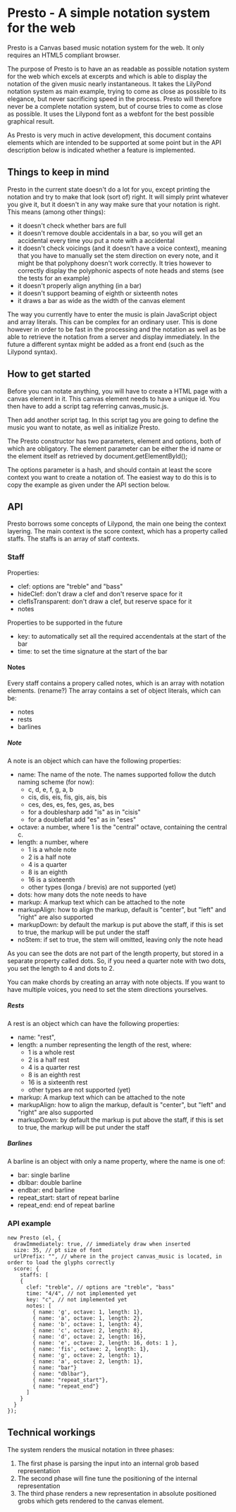 # Presto - A simple notation system for the web

Presto is a Canvas based music notation system for the web. It only requires an HTML5 compliant browser.

The purpose of Presto is to have an as readable as possible notation system for the web which excels at excerpts and which is able to display the notation of the given music nearly instantaneous.
It takes the LilyPond notation system as main example, trying to come as close as possible to its elegance, but never sacrificing speed in the process. Presto will therefore never be a complete notation system, but of course tries to come as close as possible.
It uses the Lilypond font as a webfont for the best possible graphical result.

As Presto is very much in active development, this document contains elements which are intended to be supported at some point but in the API description below is indicated whether a feature is implemented.

## Things to keep in mind

Presto in the current state doesn't do a lot for you, except printing the notation and try to make that look (sort of) right. It will simply print whatever you give it, but it doesn't in any way make sure that your notation is right. This means (among other things):

  * it doesn't check whether bars are full
  * it doesn't remove double accidentals in a bar, so you will get an accidental every time you put a note with a accidental
  * it doesn't check voicings (and it doesn't have a voice context), meaning that you have to manually set the stem direction on every note, and it might be that polyphony doesn't work correctly. It tries however to correctly display the polyphonic aspects of note heads and stems (see the tests for an example)
  * it doesn't properly align anything (in a bar)
  * it doesn't support beaming of eighth or sixteenth notes
  * it draws a bar as wide as the width of the canvas element

The way you currently have to enter the music is plain JavaScript object and array literals. This can be complex for an ordinary user.
This is done however in order to be fast in the processing and the notation as well as be able to retrieve the notation from a server
and display immediately. In the future a different syntax might be added as a front end (such as the Lilypond syntax).

## How to get started
Before you can notate anything, you will have to create a HTML page with a canvas element in it.
This canvas element needs to have a unique id. You then have to add a script tag referring canvas_music.js.

Then add another script tag. In this script tag you are going to define the music you want to notate, as well as
initialize Presto.

The Presto constructor has two parameters, element and options, both of which are obligatory.
The element parameter can be either the id name or the element itself as retrieved by document.getElementById();

The options parameter is a hash, and should contain at least the score context you want to create a notation of.
The easiest way to do this is to copy the example as given under the API section below.

## API

Presto borrows some concepts of Lilypond, the main one being the context layering.
The main context is the score context, which has a property called staffs.
The staffs is an array of staff contexts.

### Staff
Properties:

  - clef: options are "treble" and "bass"
  - hideClef: don't draw a clef and don't reserve space for it
  - clefIsTransparent: don't draw a clef, but reserve space for it
  - notes

Properties to be supported in the future

  - key: to automatically set all the required accendentals at the start of the bar
  - time: to set the time signature at the start of the bar

#### Notes

Every staff contains a propery called notes, which is an array with notation elements. (rename?)
The array contains a set of object literals, which can be:

  * notes
  * rests
  * barlines

##### Note

A note is an object which can have the following properties:

  * name: The name of the note. The names supported follow the dutch naming scheme (for now):
    * c, d, e, f, g, a, b
    * cis, dis, eis, fis, gis, ais, bis
    * ces, des, es, fes, ges, as, bes
    * for a doublesharp add "is" as in "cisis"
    * for a doubleflat add "es" as in "eses"
  * octave: a number, where 1 is the "central" octave, containing the central c.
  * length: a number, where
    * 1 is a whole note
    * 2 is a half note
    * 4 is a quarter
    * 8 is an eighth
    * 16 is a sixteenth
    * other types (longa / brevis) are not supported (yet)
  * dots: how many dots the note needs to have
  * markup: A markup text which can be attached to the note
  * markupAlign: how to align the markup, default is "center", but "left" and "right" are also supported
  * markupDown: by default the markup is put above the staff, if this is set to true, the markup will be put under the staff
  * noStem: if set to true, the stem will omitted, leaving only the note head

As you can see the dots are not part of the length property, but stored in a separate property called dots.
So, if you need a quarter note with two dots, you set the length to 4 and dots to 2.

You can make chords by creating an array with note objects. If you want to have multiple voices, you need to set the stem directions
yourselves.

##### Rests

A rest is an object which can have the following properties:

  * name: "rest",
  * length: a number representing the length of the rest, where:
    * 1 is a whole rest
    * 2 is a half rest
    * 4 is a quarter rest
    * 8 is an eighth rest
    * 16 is a sixteenth rest
    * other types are not supported (yet)
  * markup: A markup text which can be attached to the note
  * markupAlign: how to align the markup, default is "center", but "left" and "right" are also supported
  * markupDown: by default the markup is put above the staff, if this is set to true, the markup will be put under the staff

##### Barlines

A barline is an object with only a name property, where the name is one of:

 - bar: single barline
 - dblbar: double barline
 - endbar: end barline
 - repeat_start: start of repeat barline
 - repeat_end: end of repeat barline

### API example

```
new Presto (el, {
  drawImmediately: true, // immediately draw when inserted
  size: 35, // pt size of font
  urlPrefix: "", // where in the project canvas_music is located, in order to load the glyphs correctly
  score: {
    staffs: [
    {
      clef: "treble", // options are "treble", "bass"
      time: "4/4", // not implemented yet
      key: "c", // not implemented yet
      notes: [
        { name: 'g', octave: 1, length: 1},
        { name: 'a', octave: 1, length: 2},
        { name: 'b', octave: 1, length: 4},
        { name: 'c', octave: 2, length: 8},
        { name: 'd', octave: 2, length: 16},
        { name: 'e', octave: 2, length: 16, dots: 1 },
        { name: 'fis', octave: 2, length: 1},
        { name: 'g', octave: 2, length: 1},
        { name: 'a', octave: 2, length: 1},
        { name: "bar"}
        { name: "dblbar"},
        { name: "repeat_start"},
        { name: "repeat_end"}
      ]
    }
  }
});

```


## Technical workings
The system renders the musical notation in three phases:

  1. The first phase is parsing the input into an internal grob based representation
  2. The second phase will fine tune the positioning of the internal representation
  3. The third phase renders a new representation in absolute positioned grobs which gets rendered to the canvas element.